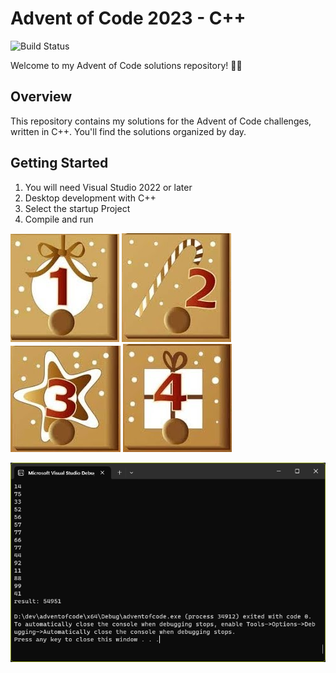 # Advent of Code 2023 - C++
![Build Status](https://github.com/stiangglanda/AdventOfCode2023/actions/workflows/msbuild.yml/badge.svg)

Welcome to my Advent of Code solutions repository! 🎄🚀

## Overview

This repository contains my solutions for the Advent of Code challenges, written in C++. You'll find the solutions organized by day.

## Getting Started

1. You will need Visual Studio 2022 or later
2. Desktop development with C++
3. Select the startup Project
4. Compile and run

[![Alt text](https://github.com/stiangglanda/AdventOfCode2023/blob/master/images/day1.png)](https://github.com/stiangglanda/AdventOfCode2023/blob/master/advent1/adventofcode1.cpp)
[![Alt text](https://github.com/stiangglanda/AdventOfCode2023/blob/master/images/day2.png)](https://github.com/stiangglanda/AdventOfCode2023/blob/master/advent2/adventofcode2.cpp)
[![Alt text](https://github.com/stiangglanda/AdventOfCode2023/blob/master/images/day3.png)](https://github.com/stiangglanda/AdventOfCode2023/blob/master/advent3/adventofcode3.cpp)
[![Alt text](https://github.com/stiangglanda/AdventOfCode2023/blob/master/images/day4.png)](https://github.com/stiangglanda/AdventOfCode2023/blob/master/advent4/adventofcode4.cpp)

![alt text](https://github.com/stiangglanda/AdventOfCode2023/blob/master/adventOfCode1.png)
